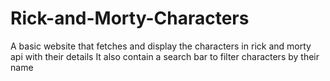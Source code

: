 # Rick-and-Morty-Characters
A basic website that fetches and display the characters in rick and morty api with their details
It also contain a search bar to filter characters by their name
